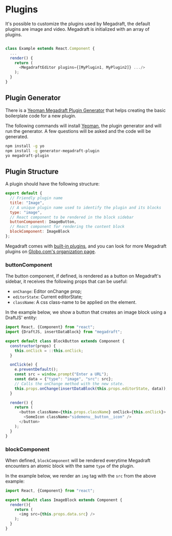 # Plugins

It's possible to customize the plugins used by Megadraft, the default plugins
are image and video. Megadraft is initialized with an array of plugins.

```js

class Example extends React.Component {
  ...
  render() {
    return (
      <MegadraftEditor plugins={[MyPlugin1, MyPlugin2]} .../>
    );
  }
}

```

## Plugin Generator

There is a [Yeoman Megadraft Plugin Generator][plugin-generator] that helps
creating the basic boilerplate code for a new plugin.

The following commands will install [Yeoman][yeoman], the plugin generator and
will run the generator. A few questions will be asked and the code will be
generated.

```sh
npm install -g yo
npm install -g generator-megadraft-plugin
yo megadraft-plugin
```

## Plugin Structure

A plugin should have the following structure:

```js
export default {
  // Friendly plugin name
  title: "Image",
  // A unique plugin name used to identify the plugin and its blocks
  type: "image",
  // React component to be rendered in the block sidebar
  buttonComponent: ImageButton,
  // React component for rendering the content block
  blockComponent: ImageBlock
};
```

Megadraft comes with [built-in plugins][repo-plugins], and you can look for more
Megadraft plugins on [Globo.com's organization page][github-globocom].


### buttonComponent

The button component, if defined, is rendered as a button on Megadraft's
sidebar, it receives the following props that can be useful:

- `onChange`: Editor onChange prop;
- `editorState`: Current editorState;
- `className`: A css class-name to be applied on the element.

In the example below, we show a button that creates an image block using a
DraftJS' entity:

```js
import React, {Component} from "react";
import {DraftJS, insertDataBlock} from "megadraft";

export default class BlockButton extends Component {
  constructor(props) {
    this.onClick = ::this.onClick;
  }

  onClick(e) {
    e.preventDefault();
    const src = window.prompt("Enter a URL");
    const data = {"type": "image", "src": src};
    // Calls the onChange method with the new state.
    this.props.onChange(insertDataBlock(this.props.editorState, data));
  }

  render() {
    return (
      <button className={this.props.className} onClick={this.onClick}>
        <SomeIcon className="sidemenu__button__icon" />
      </button>
    );
  }
}
```

### blockComponent

When defined, `blockComponent` will be rendered everytime Megadraft encounters
an atomic block with the same `type` of the plugin.

In the example below, we render an `img` tag with the `src` from the above
example:

```js
import React, {Component} from "react";

export default class ImageBlock extends Component {
  render(){
    return (
      <img src={this.props.data.src} />
    );
  }
}
```

[plugin-generator]: https://github.com/globocom/generator-megadraft-plugin
[repo-plugins]: https://github.com/globocom/megadraft/tree/master/src/plugins
[github-globocom]: https://github.com/globocom
[yeoman]: http://yeoman.io
